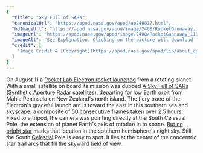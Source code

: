 ```yaml
---
{
  "title": "Sky Full of SARs",
  "canonicalUrl": "https://apod.nasa.gov/apod/ap240817.html",
  "hdImageUrl": "https://apod.nasa.gov/apod/image/2408/RocketGannaway.jpg",
  "imageUrl": "https://apod.nasa.gov/apod/image/2408/RocketGannaway_1100c.jpg",
  "imageAlt": "See Explanation. Clicking on the picture will download  the highest resolution version available.",
  "credit": [
    "Image Credit & [Copyright](https://apod.nasa.gov/apod/lib/about_apod.html#srapply): [Rory Gannaway](https://www.instagram.com/rorygannaway/)"
  ]
}
---
```


On August 11 a [Rocket Lab Electron rocket launched](https://en.wikipedia.org/wiki/List_of_Electron_rocket_launches) from a rotating planet. With a small satellite on board its mission was dubbed [A Sky Full of SARs](https://www.rocketlabusa.com/missions/missions-launched/a-sky-full-of-sars/) (Synthetic Aperture Radar satellites), departing for low Earth orbit from Mahia Peninsula on New Zealand's north island. The fiery trace of the Electron's graceful launch arc is toward the east in this southern sea and skyscape, a composite of 50 consecutive frames taken over 2.5 hours. Fixed to a tripod, the camera was pointing directly at the South Celestial Pole, the extension of planet Earth's axis of rotation in to space. [But no bright star](https://apod.nasa.gov/apod/ap191130.html) marks that location in the southern hemisphere's night sky. Still, the South [Celestial](https://science.nasa.gov/learn/basics-of-space-flight/chapter2-2/) Pole is easy to spot. It lies at the center of the concentric star trail arcs that fill the skyward field of view.
